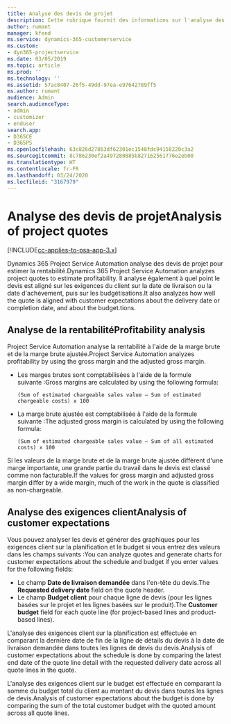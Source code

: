 ```yaml
---
title: Analyse des devis de projet
description: Cette rubrique fournit des informations sur l'analyse des devis de projet.
author: rumant
manager: kfend
ms.service: dynamics-365-customerservice
ms.custom:
- dyn365-projectservice
ms.date: 03/05/2019
ms.topic: article
ms.prod: ''
ms.technology: ''
ms.assetid: 57ac8407-26f5-49dd-97ea-e97642789ff5
ms.author: rumant
audience: Admin
search.audienceType:
- admin
- customizer
- enduser
search.app:
- D365CE
- D365PS
ms.openlocfilehash: 63c826d27863df62301ec1548fdc94158220c3a2
ms.sourcegitcommit: 8c786230ef2a497280885b827162561776e2eb00
ms.translationtype: HT
ms.contentlocale: fr-FR
ms.lasthandoff: 03/24/2020
ms.locfileid: "3167979"
---
```

# <a name="analysis-of-project-quotes"></a><span data-ttu-id="0dbf1-103">Analyse des devis de projet</span><span class="sxs-lookup"><span data-stu-id="0dbf1-103">Analysis of project quotes</span></span>

[!INCLUDE[cc-applies-to-psa-app-3.x](../includes/cc-applies-to-psa-app-3x.md)]

<span data-ttu-id="0dbf1-104">Dynamics 365 Project Service Automation analyse des devis de projet pour estimer la rentabilité.</span><span class="sxs-lookup"><span data-stu-id="0dbf1-104">Dynamics 365 Project Service Automation analyzes project quotes to estimate profitability.</span></span> <span data-ttu-id="0dbf1-105">Il analyse également à quel point le devis est aligné sur les exigences du client sur la date de livraison ou la date d'achèvement, puis sur les budgétisations.</span><span class="sxs-lookup"><span data-stu-id="0dbf1-105">It also analyzes how well the quote is aligned with customer expectations about the delivery date or completion date, and about the budget.tions.</span></span>

## <a name="profitability-analysis"></a><span data-ttu-id="0dbf1-106">Analyse de la rentabilité</span><span class="sxs-lookup"><span data-stu-id="0dbf1-106">Profitability analysis</span></span>

<span data-ttu-id="0dbf1-107">Project Service Automation analyse la rentabilité à l'aide de la marge brute et de la marge brute ajustée.</span><span class="sxs-lookup"><span data-stu-id="0dbf1-107">Project Service Automation analyzes profitability by using the gross margin and the adjusted gross margin.</span></span>

- <span data-ttu-id="0dbf1-108">Les marges brutes sont comptabilisées à l'aide de la formule suivante :</span><span class="sxs-lookup"><span data-stu-id="0dbf1-108">Gross margins are calculated by using the following formula:</span></span>

  `
    (Sum of estimated chargeable sales value – Sum of estimated chargeable costs) x 100
  `
- <span data-ttu-id="0dbf1-109">La marge brute ajustée est comptabilisée à l'aide de la formule suivante :</span><span class="sxs-lookup"><span data-stu-id="0dbf1-109">The adjusted gross margin is calculated by using the following formula:</span></span>

  `
    (Sum of estimated chargeable sales value – Sum of all estimated costs) x 100
  `

<span data-ttu-id="0dbf1-110">Si les valeurs de la marge brute et de la marge brute ajustée diffèrent d'une marge importante, une grande partie du travail dans le devis est classé comme non facturable.</span><span class="sxs-lookup"><span data-stu-id="0dbf1-110">If the values for gross margin and adjusted gross margin differ by a wide margin, much of the work in the quote is classified as non-chargeable.</span></span>

## <a name="analysis-of-customer-expectations"></a><span data-ttu-id="0dbf1-111">Analyse des exigences client</span><span class="sxs-lookup"><span data-stu-id="0dbf1-111">Analysis of customer expectations</span></span>

<span data-ttu-id="0dbf1-112">Vous pouvez analyser les devis et générer des graphiques pour les exigences client sur la planification et le budget si vous entrez des valeurs dans les champs suivants :</span><span class="sxs-lookup"><span data-stu-id="0dbf1-112">You can analyze quotes and generate charts for customer expectations about the schedule and budget if you enter values for the following fields:</span></span>

- <span data-ttu-id="0dbf1-113">Le champ **Date de livraison demandée** dans l'en-tête du devis.</span><span class="sxs-lookup"><span data-stu-id="0dbf1-113">The **Requested delivery date** field on the quote header.</span></span>
- <span data-ttu-id="0dbf1-114">Le champ **Budget client** pour chaque ligne de devis (pour les lignes basées sur le projet et les lignes basées sur le produit).</span><span class="sxs-lookup"><span data-stu-id="0dbf1-114">The **Customer budget** field for each quote line (for project-based lines and product-based lines).</span></span>

<span data-ttu-id="0dbf1-115">L'analyse des exigences client sur la planification est effectuée en comparant la dernière date de fin de la ligne de détails du devis à la date de livraison demandée dans toutes les lignes de devis du devis.</span><span class="sxs-lookup"><span data-stu-id="0dbf1-115">Analysis of customer expectations about the schedule is done by comparing the latest end date of the quote line detail with the requested delivery date across all quote lines in the quote.</span></span>

<span data-ttu-id="0dbf1-116">L'analyse des exigences client sur le budget est effectuée en comparant la somme du budget total du client au montant du devis dans toutes les lignes de devis.</span><span class="sxs-lookup"><span data-stu-id="0dbf1-116">Analysis of customer expectations about the budget is done by comparing the sum of the total customer budget with the quoted amount across all quote lines.</span></span>

